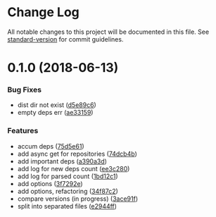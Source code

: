 # Change Log

All notable changes to this project will be documented in this file. See [standard-version](https://github.com/conventional-changelog/standard-version) for commit guidelines.

<a name="0.1.0"></a>
# 0.1.0 (2018-06-13)


### Bug Fixes

* dist dir not exist ([d5e89c6](https://github.com/justerest/packages-parser/commit/d5e89c6))
* empty deps err ([ae33159](https://github.com/justerest/packages-parser/commit/ae33159))


### Features

* accum deps ([75d5e61](https://github.com/justerest/packages-parser/commit/75d5e61))
* add async get for repositories ([74dcb4b](https://github.com/justerest/packages-parser/commit/74dcb4b))
* add important deps ([a390a3d](https://github.com/justerest/packages-parser/commit/a390a3d))
* add log for new deps count ([ee3c280](https://github.com/justerest/packages-parser/commit/ee3c280))
* add log for parsed count ([1bd12c1](https://github.com/justerest/packages-parser/commit/1bd12c1))
* add options ([3f7292e](https://github.com/justerest/packages-parser/commit/3f7292e))
* add options, refactoring ([34f87c2](https://github.com/justerest/packages-parser/commit/34f87c2))
* compare versions (in progress) ([3ace91f](https://github.com/justerest/packages-parser/commit/3ace91f))
* split into separated files ([e2944ff](https://github.com/justerest/packages-parser/commit/e2944ff))
